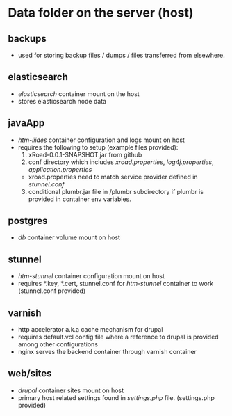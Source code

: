 # Data folder on the server (host)

## backups
  * used for storing backup files / dumps / files transferred from elsewhere.

## elasticsearch
  * *elasticsearch* container mount on the host
  * stores elasticsearch node data

## javaApp
  * *htm-liides* container configuration and logs mount on host
  * requires the following to setup (example files provided):
    1. xRoad-0.0.1-SNAPSHOT.jar from github
    2. conf directory which includes *xroad.properties*, *log4j.properties*, *application.properties*
      * xroad.properties need to match service provider defined in *stunnel.conf*
    3. conditional plumbr.jar file in /plumbr subdirectory if plumbr is provided in container env variables.

## postgres
  * *db* container volume mount on host

## stunnel
  * *htm-stunnel* container configuration mount on host
  * requires *.key, *.cert, stunnel.conf for *htm-stunnel* container to work (stunnel.conf provided)

## varnish
  * http accelerator a.k.a cache mechanism for drupal
  * requires default.vcl config file where a reference to drupal is provided among other configurations
  * nginx serves the backend container through varnish container
## web/sites
  * *drupal* container sites mount on host
  * primary host related settings found in *settings.php* file. (settings.php provided)